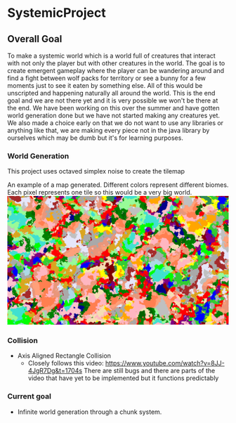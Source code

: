 # SystemicProject

## Overall Goal
To make a systemic world which is a world full of creatures that interact with not only the player but with other creatures in the world. The goal is to create emergent gameplay where the player can be wandering around and find a fight between wolf packs for territory or see a bunny for a few moments just to see it eaten by something else. All of this would be unscripted and happening naturally all around the world. This is the end goal and we are not there yet and it is very possible we won't be there at the end. We have been working on this over the summer and have gotten world generation done but we have not started making any creatures yet. We also made a choice early on that we do not want to use any libraries or anything like that, we are making every piece not in the java library by ourselves which may be dumb but it's for learning purposes.

### World Generation
  This project uses octaved simplex noise to create the tilemap

An example of a map generated. Different colors represent different biomes. Each pixel represents one tile so this would be a very big world.
![map](/src/res/Map.png)

### Collision
  - Axis Aligned Rectangle Collision
    - Closely follows this video: https://www.youtube.com/watch?v=8JJ-4JgR7Dg&t=1704s
      There are still bugs and there are parts of the video that have yet to be implemented but it functions predictably


### Current goal
  - Infinite world generation through a chunk system.
